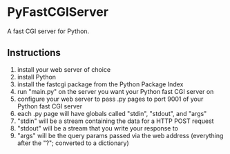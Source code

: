 # PyFastCGIServer
A fast CGI server for Python.


## Instructions
1. install your web server of choice
2. install Python
3. install the fastcgi package from the Python Package Index
4. run "main.py" on the server you want your Python fast CGI server on
5. configure your web server to pass .py pages to port 9001 of your Python
fast CGI server
6. each .py page will have globals called "stdin", "stdout", and "args"
7. "stdin" will be a stream containing the data for a HTTP POST request
8. "stdout" will be a stream that you write your response to
9. "args" will be the query params passed via the web address (everything
after the "?"; converted to a dictionary)
